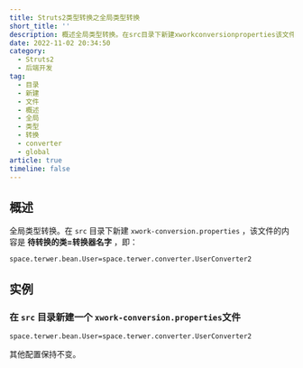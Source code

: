 ```yaml
---
title: Struts2类型转换之全局类型转换
short_title: ''
description: 概述全局类型转换。在src​目录下新建xworkconversionproperties​该文件的内容是待转换的类=转换器名字即_spaceterwerbeanuser=spaceterwerconverteruserconverter实例在src​目录新建一个xworkconversionproperties​文件spaceterwerbeanuser=spaceterwerconverteruserconverter其他配置保持不变。‍
date: 2022-11-02 20:34:50
category:
  - Struts2
  - 后端开发
tag:
  - 目录
  - 新建
  - 文件
  - 概述
  - 全局
  - 类型
  - 转换
  - converter
  - global
article: true
timeline: false
---
```

## 概述

全局类型转换。在 `src`​ 目录下新建 `xwork-conversion.properties`​ ，该文件的内容是 **待转换的类=转换器名字** ，即：

```properties
space.terwer.bean.User=space.terwer.converter.UserConverter2
```

## 实例

### 在 `src`​ 目录新建一个 `xwork-conversion.properties`​ 文件

```properties
space.terwer.bean.User=space.terwer.converter.UserConverter2
```

其他配置保持不变。

‍